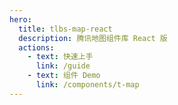 ```yaml
---
hero:
  title: tlbs-map-react
  description: 腾讯地图组件库 React 版
  actions:
    - text: 快速上手
      link: /guide
    - text: 组件 Demo
      link: /components/t-map
---
```

